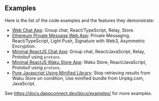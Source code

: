 ## Examples

Here is the list of the code examples and the features they demonstrate: 

- [Web Chat App](web-chat): Group chat, React/TypeScript, Relay, Store.
- [Ethereum Private Message Web App](eth-pm): Private Messaging, React/TypeScript, Light Push, Signature with Web3, Asymmetric Encryption.
- [Minimal ReactJS Chat App](min-react-js-chat): Group chat, React/JavaScript, Relay, Protobuf using `protons`.
- [Minimal ReactJS Waku Store App](store-reactjs-chat): Waku Store, React/JavaScript, Protobuf using `protons`.
- [Pure Javascript Using Minified Library](unpkg-js-store): Stop retrieving results from Waku Store on condition, Use minified bundle from Unpkg.com, JavaScript. 

See https://docs.dappconnect.dev/docs/examples/ for more examples.
